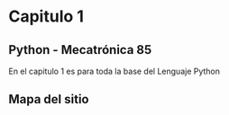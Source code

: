 # Capitulo 1 

## Python - Mecatrónica 85

En el capitulo 1 es para toda la base del Lenguaje Python

## Mapa del sitio

<!-- Map site insert -->
